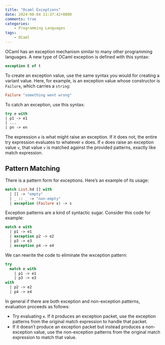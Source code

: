 ```yaml
---
title: "Ocaml Exceptions"
date: 2024-08-04 11:37:42+0800
comments: true
categories:
    - Programming Languages
tags:
    - OCaml
---
```


OCaml has an exception mechanism similar to many other programming languages. A new type of OCaml exception is defined with this syntax:

```OCaml
exception E of t
```

To create an exception value, use the same syntax you would for creating a variant value. Here, for example, is an exception value whose constructor is `Failure`, which carries a `string`:

```OCaml
Failure "something went wrong"
```

To catch an exception, use this syntax:

```OCaml
try e with
| p1 -> e1
| ...
| pn -> en
```

The expression `e` is what might raise an exception. If it does not, the entire try expression evaluates to whatever `e` does. If `e` does raise an exception value `v`, that value `v` is matched against the provided patterns, exactly like match expression.

## Pattern Matching

There is a pattern form for exceptions. Here’s an example of its usage:

```OCaml
match List.hd [] with
  | [] -> "empty"
  | _ :: _ -> "non-empty"
  | exception (Failure s) -> s
```

Exception patterns are a kind of syntactic sugar. Consider this code for example:

```OCaml
match e with
  | p1 -> e1
  | exception p2 -> e2
  | p3 -> e3
  | exception p4 -> e4
```

We can rewrite the code to eliminate the wxception pattern:

```OCaml
try 
  match e with
    | p1 -> e1
    | p3 -> e3
with
  | p2 -> e2
  | p4 -> e4
```

In general if there are both exception and non-exception patterns, evaluation proceeds as follows:

- Try evaluating `e`. If it produces an exception packet, use the exception patterns from the original match expression to handle that packet.
- If it doesn’t produce an exception packet but instead produces a non-exception value, use the non-exception patterns from the original match expression to match that value.
